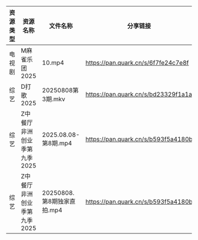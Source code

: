 | 资源类型 | 资源名称             | 文件名称                 | 分享链接                                | 更新时间                |
| ---- | ---------------- | -------------------- | ----------------------------------- | ------------------- |
| 电视剧  | M麻雀乐团2025        | 10.mp4               | https://pan.quark.cn/s/6f7fe24c7e8f | 2025-08-09 01:27:48 |
| 综艺   | D打歌2025          | 20250808第3期.mkv      | https://pan.quark.cn/s/bd23329f1a1a | 2025-08-09 10:41:08 |
| 综艺   | Z中餐厅非洲创业季第九季2025 | 2025.08.08-第8期.mp4   | https://pan.quark.cn/s/b593f5a4180b | 2025-08-09 01:46:37 |
| 综艺   | Z中餐厅非洲创业季第九季2025 | 20250808.第8期独家直拍.mp4 | https://pan.quark.cn/s/b593f5a4180b | 2025-08-09 01:46:29 |
